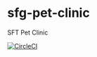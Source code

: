 # sfg-pet-clinic
SFT Pet Clinic

[![CircleCI](https://circleci.com/gh/BeringSea/sfg-pet-clinic.svg?style=svg)](https://circleci.com/gh/BeringSea/sfg-pet-clinic)
